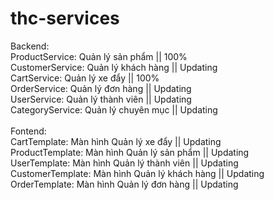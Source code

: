 # thc-services
Backend: <br>
ProductService: Quản lý sản phẩm || 100% <br>
CustomerService: Quản lý khách hàng || Updating <br>
CartService: Quản lý xe đẩy || 100% <br>
OrderService: Quản lý đơn hàng || Updating <br>
UserService: Quản lý thành viên || Updating <br>
CategoryService: Quản lý chuyên mục || Updating <br>
<br>
Fontend:<br>
CartTemplate: Màn hình Quản lý xe đẩy || Updating <br>
ProductTemplate: Màn hình Quản lý sản phẩm || Updating <br>
UserTemplate: Màn hình Quản lý thành viên || Updating <br>
CustomerTemplate: Màn hình Quản lý khách hàng || Updating <br>
OrderTemplate: Màn hình Quản lý đơn hàng || Updating <br>
